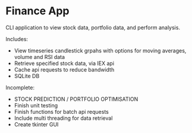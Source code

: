 # Finance App

CLI application to view stock data, portfolio data, and perform analysis. 

Includes:
- View timeseries candlestick grpahs with options for moving averages, volume and RSI data
- Retrieve specified stock data, via IEX api
- Cache api requests to reduce bandwidth
- SQLite DB


Incomplete:
- STOCK PREDICTION / PORTFOLIO OPTIMISATION
- Finish unit testing
- Finish functions for batch api requests
- Include multi threading for data retrieval 
- Create tkinter GUI  
